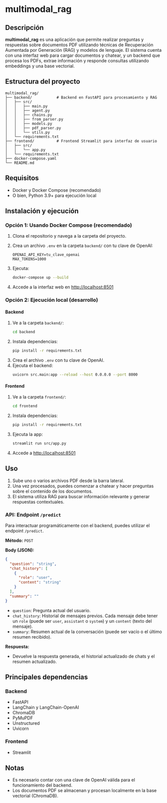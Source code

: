 # multimodal_rag

## Descripción

**multimodal_rag** es una aplicación que permite realizar preguntas y respuestas sobre documentos PDF utilizando técnicas de Recuperación Aumentada por Generación (RAG) y modelos de lenguaje. El sistema cuenta con una interfaz web para cargar documentos y chatear, y un backend que procesa los PDFs, extrae información y responde consultas utilizando embeddings y una base vectorial.

## Estructura del proyecto

```
multimodal_rag/
├── backend/           # Backend en FastAPI para procesamiento y RAG
│   ├── src/
│   │   ├── main.py
│   │   ├── agent.py
│   │   ├── chains.py
│   │   ├── from_parser.py
│   │   ├── models.py
│   │   ├── pdf_parser.py
│   │   └── utils.py
│   └── requirements.txt
├── frontend/          # Frontend Streamlit para interfaz de usuario
│   ├── src/
│   │   └── app.py
│   └── requirements.txt
├── docker-compose.yaml
└── README.md
```

## Requisitos

- Docker y Docker Compose (recomendado)
- O bien, Python 3.9+ para ejecución local

## Instalación y ejecución

### Opción 1: Usando Docker Compose (recomendado)

1. Clona el repositorio y navega a la carpeta del proyecto.
2. Crea un archivo `.env` en la carpeta `backend/` con tu clave de OpenAI:

   ```env
   OPENAI_API_KEY=tu_clave_openai
   MAX_TOKENS=1000
   ```

3. Ejecuta:

   ```bash
   docker-compose up --build
   ```

4. Accede a la interfaz web en [http://localhost:8501](http://localhost:8501)

### Opción 2: Ejecución local (desarrollo)

#### Backend

1. Ve a la carpeta `backend/`:
   ```bash
   cd backend
   ```
2. Instala dependencias:
   ```bash
   pip install -r requirements.txt
   ```
3. Crea el archivo `.env` con tu clave de OpenAI.
4. Ejecuta el backend:
   ```bash
   uvicorn src.main:app --reload --host 0.0.0.0 --port 8000
   ```

#### Frontend

1. Ve a la carpeta `frontend/`:
   ```bash
   cd frontend
   ```
2. Instala dependencias:
   ```bash
   pip install -r requirements.txt
   ```
3. Ejecuta la app:
   ```bash
   streamlit run src/app.py
   ```
4. Accede a [http://localhost:8501](http://localhost:8501)

## Uso

1. Sube uno o varios archivos PDF desde la barra lateral.
2. Una vez procesados, puedes comenzar a chatear y hacer preguntas sobre el contenido de los documentos.
3. El sistema utiliza RAG para buscar información relevante y generar respuestas contextuales.

### API: Endpoint `/predict`

Para interactuar programáticamente con el backend, puedes utilizar el endpoint `/predict`.

**Método:** `POST`

**Body (JSON):**

```json
{
  "question": "string",
  "chat_history": [
    {
      "role": "user",
      "content": "string"
    }
  ],
  "summary": ""
}
```

- `question`: Pregunta actual del usuario.
- `chat_history`: Historial de mensajes previos. Cada mensaje debe tener un `role` (puede ser `user`, `assistant` o `system`) y un `content` (texto del mensaje).
- `summary`: Resumen actual de la conversación (puede ser vacío o el último resumen recibido).

**Respuesta:**
- Devuelve la respuesta generada, el historial actualizado de chats y el resumen actualizado.

## Principales dependencias

### Backend
- FastAPI
- LangChain y LangChain-OpenAI
- ChromaDB
- PyMuPDF
- Unstructured
- Uvicorn

### Frontend
- Streamlit

## Notas
- Es necesario contar con una clave de OpenAI válida para el funcionamiento del backend.
- Los documentos PDF se almacenan y procesan localmente en la base vectorial (ChromaDB).